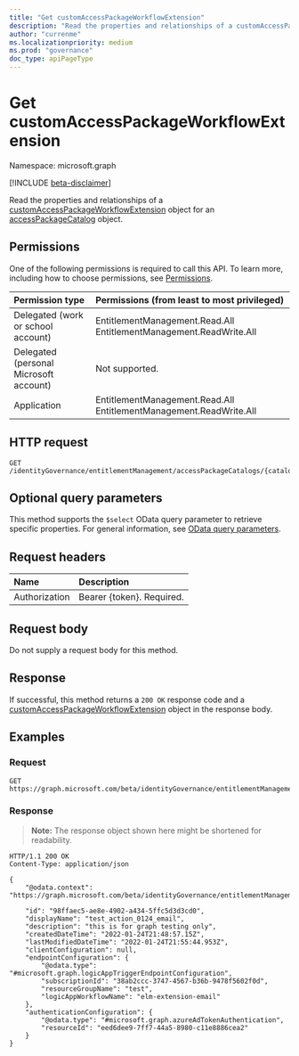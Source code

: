 ```yaml
---
title: "Get customAccessPackageWorkflowExtension"
description: "Read the properties and relationships of a customAccessPackageWorkflowExtension object."
author: "currenme"
ms.localizationpriority: medium
ms.prod: "governance"
doc_type: apiPageType
---
```


# Get customAccessPackageWorkflowExtension
Namespace: microsoft.graph

[!INCLUDE [beta-disclaimer](../../includes/beta-disclaimer.md)]

Read the properties and relationships of a [customAccessPackageWorkflowExtension](../resources/customaccesspackageworkflowextension.md) object for an [accessPackageCatalog](../resources/accesspackagecatalog.md) object.

## Permissions
One of the following permissions is required to call this API. To learn more, including how to choose permissions, see [Permissions](/graph/permissions-reference).

|Permission type|Permissions (from least to most privileged)|
|:---|:---|
|Delegated (work or school account)|EntitlementManagement.Read.All EntitlementManagement.ReadWrite.All |
|Delegated (personal Microsoft account)|Not supported.|
|Application|EntitlementManagement.Read.All EntitlementManagement.ReadWrite.All |

## HTTP request

<!-- {
  "blockType": "ignored"
}
-->
``` http
GET /identityGovernance/entitlementManagement/accessPackageCatalogs/{catalogId}/customAccessPackageWorkflowExtensions/{customExtensionID}
```

## Optional query parameters
This method supports the `$select` OData query parameter to retrieve specific properties. For general information, see [OData query parameters](/graph/query-parameters).

## Request headers
|Name|Description|
|:---|:---|
|Authorization|Bearer {token}. Required.|

## Request body
Do not supply a request body for this method.

## Response

If successful, this method returns a `200 OK` response code and a [customAccessPackageWorkflowExtension](../resources/customaccesspackageworkflowextension.md) object in the response body.

## Examples

### Request
<!-- {
  "blockType": "request",
  "name": "get_customaccesspackageworkflowextension"
}
-->
``` http
GET https://graph.microsoft.com/beta/identityGovernance/entitlementManagement/accessPackageCatalogs/{catalogId}/customAccessPackageWorkflowExtensions/{customExtensionID}
```


### Response
>**Note:** The response object shown here might be shortened for readability.
<!-- {
  "blockType": "response",
  "truncated": true,
  "@odata.type": "microsoft.graph.customAccessPackageWorkflowExtension"
}
-->
``` http
HTTP/1.1 200 OK
Content-Type: application/json

{ 
    "@odata.context": "https://graph.microsoft.com/beta/identityGovernance/entitlementManagement/accessPackageCatalogs/{catalogId}/customAccessPackageWorkflowExtensions/{customExtensionID}", 

    "id": "98ffaec5-ae8e-4902-a434-5ffc5d3d3cd0", 
    "displayName": "test_action_0124_email", 
    "description": "this is for graph testing only", 
    "createdDateTime": "2022-01-24T21:48:57.15Z", 
    "lastModifiedDateTime": "2022-01-24T21:55:44.953Z", 
    "clientConfiguration": null, 
    "endpointConfiguration": { 
        "@odata.type": "#microsoft.graph.logicAppTriggerEndpointConfiguration", 
        "subscriptionId": "38ab2ccc-3747-4567-b36b-9478f5602f0d", 
        "resourceGroupName": "test", 
        "logicAppWorkflowName": "elm-extension-email" 
    }, 
    "authenticationConfiguration": { 
        "@odata.type": "#microsoft.graph.azureAdTokenAuthentication", 
        "resourceId": "eed6dee9-7ff7-44a5-8980-c11e8886cea2" 
    } 
} 
```

